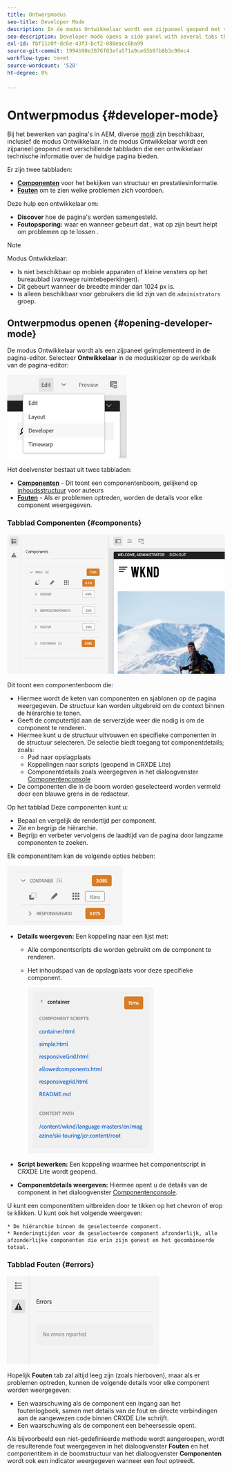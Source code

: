 ```yaml
---
title: Ontwerpmodus
seo-title: Developer Mode
description: In de modus Ontwikkelaar wordt een zijpaneel geopend met verschillende tabbladen die een ontwikkelaar informatie geven over de huidige pagina
seo-description: Developer mode opens a side panel with several tabs that provide a developer with information about the current page
exl-id: fbf11c0f-dc6e-43f3-bcf2-080eacc6ba99
source-git-commit: 1994b90e3876f03efa571a9ce65b9fb8b3c90ec4
workflow-type: tm+mt
source-wordcount: '528'
ht-degree: 0%

---
```


# Ontwerpmodus {#developer-mode}

Bij het bewerken van pagina&#39;s in AEM, diverse [modi](/help/sites-cloud/authoring/fundamentals/environment-tools.md#page-modes) zijn beschikbaar, inclusief de modus Ontwikkelaar. In de modus Ontwikkelaar wordt een zijpaneel geopend met verschillende tabbladen die een ontwikkelaar technische informatie over de huidige pagina bieden.

Er zijn twee tabbladen:

* **[Componenten](#components)** voor het bekijken van structuur en prestatiesinformatie.
* **[Fouten](#errors)** om te zien welke problemen zich voordoen.

Deze hulp een ontwikkelaar om:

* **Discover** hoe de pagina&#39;s worden samengesteld.
* **Foutopsporing:** waar en wanneer gebeurt dat , wat op zijn beurt helpt om problemen op te lossen .

>[!NOTE]
>
>Modus Ontwikkelaar:
>
>* Is niet beschikbaar op mobiele apparaten of kleine vensters op het bureaublad (vanwege ruimtebeperkingen).
>  * Dit gebeurt wanneer de breedte minder dan 1024 px is.
>* Is alleen beschikbaar voor gebruikers die lid zijn van de `administrators` groep.

## Ontwerpmodus openen {#opening-developer-mode}

De modus Ontwikkelaar wordt als een zijpaneel geïmplementeerd in de pagina-editor. Selecteer **Ontwikkelaar** in de moduskiezer op de werkbalk van de pagina-editor:

![De modus Ontwikkelaar openen](assets/developer-mode.png)

Het deelvenster bestaat uit twee tabbladen:

* **[Componenten](#components)** - Dit toont een componentenboom, gelijkend op [inhoudsstructuur](/help/sites-cloud/authoring/fundamentals/environment-tools.md#content-tree) voor auteurs
* **[Fouten](#errors)** - Als er problemen optreden, worden de details voor elke component weergegeven.

### Tabblad Componenten {#components}

![Tabblad Componenten](assets/developer-mode-components-tab.png)

Dit toont een componentenboom die:

* Hiermee wordt de keten van componenten en sjablonen op de pagina weergegeven. De structuur kan worden uitgebreid om de context binnen de hiërarchie te tonen.
* Geeft de computertijd aan de serverzijde weer die nodig is om de component te renderen.
* Hiermee kunt u de structuur uitvouwen en specifieke componenten in de structuur selecteren. De selectie biedt toegang tot componentdetails; zoals:
   * Pad naar opslagplaats
   * Koppelingen naar scripts (geopend in CRXDE Lite)
   * Componentdetails zoals weergegeven in het dialoogvenster [Componentenconsole](/help/sites-cloud/authoring/features/components-console.md)
* De componenten die in de boom worden geselecteerd worden vermeld door een blauwe grens in de redacteur.

Op het tabblad Deze componenten kunt u:

* Bepaal en vergelijk de rendertijd per component.
* Zie en begrijp de hiërarchie.
* Begrijp en verbeter vervolgens de laadtijd van de pagina door langzame componenten te zoeken.

Elk componentitem kan de volgende opties hebben:

![Voorbeeld van de component Developer Mode](assets/developer-mode-component-example.png)

* **Details weergeven:** Een koppeling naar een lijst met:
   * Alle componentscripts die worden gebruikt om de component te renderen.
   * Het inhoudspad van de opslagplaats voor deze specifieke component.

     ![Details weergeven](assets/developer-mode-view-details.png)

* **Script bewerken:** Een koppeling waarmee het componentscript in CRXDE Lite wordt geopend.

* **Componentdetails weergeven:** Hiermee opent u de details van de component in het dialoogvenster [Componentenconsole](/help/sites-cloud/authoring/features/components-console.md).

U kunt een componentitem uitbreiden door te tikken op het chevron of erop te klikken. U kunt ook het volgende weergeven:

    * De hiërarchie binnen de geselecteerde component.
    * Renderingtijden voor de geselecteerde component afzonderlijk, alle afzonderlijke componenten die erin zijn genest en het gecombineerde totaal.

### Tabblad Fouten {#errors}

![Het tabblad Fouten](assets/developer-mode-errors-tab.png)

Hopelijk **Fouten** tab zal altijd leeg zijn (zoals hierboven), maar als er problemen optreden, kunnen de volgende details voor elke component worden weergegeven:

* Een waarschuwing als de component een ingang aan het foutenlogboek, samen met details van de fout en directe verbindingen aan de aangewezen code binnen CRXDE Lite schrijft.
* Een waarschuwing als de component een beheersessie opent.

Als bijvoorbeeld een niet-gedefinieerde methode wordt aangeroepen, wordt de resulterende fout weergegeven in het dialoogvenster **Fouten** en het componentitem in de boomstructuur van het dialoogvenster **Componenten** wordt ook een indicator weergegeven wanneer een fout optreedt.
